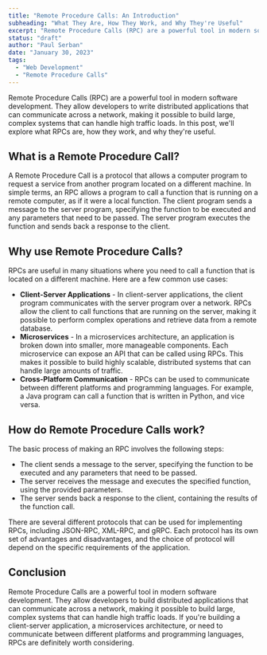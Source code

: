 ```yaml
---
title: "Remote Procedure Calls: An Introduction"
subheading: "What They Are, How They Work, and Why They're Useful"
excerpt: "Remote Procedure Calls (RPC) are a powerful tool in modern software development. They allow developers to write distributed applications that can communicate across a network, making it possible to build large, complex systems that can handle high traffic loads. In this post, we'll explore what RPCs are, how they work, and why they're useful."
status: "draft"
author: "Paul Serban"
date: "January 30, 2023"
tags:
  - "Web Development"
  - "Remote Procedure Calls"
---
```


Remote Procedure Calls (RPC) are a powerful tool in modern software development. They allow developers to write distributed applications that can communicate across a network, making it possible to build large, complex systems that can handle high traffic loads. In this post, we'll explore what RPCs are, how they work, and why they're useful.

## What is a Remote Procedure Call?

A Remote Procedure Call is a protocol that allows a computer program to request a service from another program located on a different machine. In simple terms, an RPC allows a program to call a function that is running on a remote computer, as if it were a local function. The client program sends a message to the server program, specifying the function to be executed and any parameters that need to be passed. The server program executes the function and sends back a response to the client.

## Why use Remote Procedure Calls?

RPCs are useful in many situations where you need to call a function that is located on a different machine. Here are a few common use cases:

- **Client-Server Applications** - In client-server applications, the client program communicates with the server program over a network. RPCs allow the client to call functions that are running on the server, making it possible to perform complex operations and retrieve data from a remote database.
- **Microservices** - In a microservices architecture, an application is broken down into smaller, more manageable components. Each microservice can expose an API that can be called using RPCs. This makes it possible to build highly scalable, distributed systems that can handle large amounts of traffic.
- **Cross-Platform Communication** - RPCs can be used to communicate between different platforms and programming languages. For example, a Java program can call a function that is written in Python, and vice versa.

## How do Remote Procedure Calls work?

The basic process of making an RPC involves the following steps:

- The client sends a message to the server, specifying the function to be executed and any parameters that need to be passed.
- The server receives the message and executes the specified function, using the provided parameters.
- The server sends back a response to the client, containing the results of the function call.

There are several different protocols that can be used for implementing RPCs, including JSON-RPC, XML-RPC, and gRPC. Each protocol has its own set of advantages and disadvantages, and the choice of protocol will depend on the specific requirements of the application.

## Conclusion

Remote Procedure Calls are a powerful tool in modern software development. They allow developers to build distributed applications that can communicate across a network, making it possible to build large, complex systems that can handle high traffic loads. If you're building a client-server application, a microservices architecture, or need to communicate between different platforms and programming languages, RPCs are definitely worth considering.
